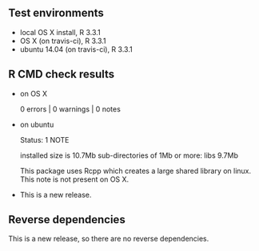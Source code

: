 ## Test environments

* local OS X install, R 3.3.1
* OS X (on travis-ci), R 3.3.1
* ubuntu 14.04 (on travis-ci), R 3.3.1

## R CMD check results

* on OS X 

  0 errors | 0 warnings | 0 notes
  
* on ubuntu

  Status: 1 NOTE
  
  installed size is 10.7Mb
  sub-directories of 1Mb or more:
    libs   9.7Mb

  This package uses Rcpp which creates a large shared library on linux.
  This note is not present on OS X.
  
* This is a new release.

## Reverse dependencies

This is a new release, so there are no reverse dependencies.
